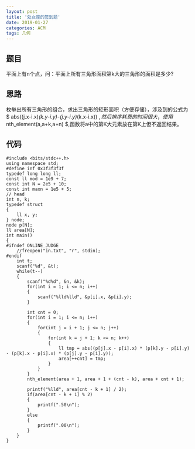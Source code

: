 ```yaml
---
layout: post
title: '处女座的签到题'
date: 2019-01-27
categories: ACM
tags: 几何
---
```

## 题目
平面上有n个点，问：平面上所有三角形面积第k大的三角形的面积是多少?
## 思路
枚举出所有三角形的组合，求出三角形的矩形面积（方便存储），涉及到的公式为$ abs((j.x-i.x)*(k.y-i.y)-(j.y-i.y)*(k.x-i.x)) $,然后排序耗费的时间很大，使用$ nth_element(a,a+k,a+n) $,函数将a中的第K大元素放在第K上但不返回结果。
## 代码
```
#include <bits/stdc++.h>
using namespace std;
#define inf 0x3f3f3f3f
typedef long long ll;
const ll mod = 1e9 + 7;
const int N = 2e5 + 10;
const int maxn = 1e5 + 5;
// head
int n, k;
typedef struct
{
    ll x, y;
} node;
node p[N];
ll area[N];
int main()
{
#ifndef ONLINE_JUDGE
    //freopen("in.txt", "r", stdin);
#endif
    int t;
    scanf("%d", &t);
    while(t--)
    {
        scanf("%d%d", &n, &k);
        for(int i = 1; i <= n; i++)
        {
            scanf("%lld%lld", &p[i].x, &p[i].y);
        }

        int cnt = 0;
        for(int i = 1; i <= n; i++)
        {
            for(int j = i + 1; j <= n; j++)
            {
                for(int k = j + 1; k <= n; k++)
                {
                    ll tmp = abs((p[j].x - p[i].x) * (p[k].y - p[i].y) - (p[k].x - p[i].x) * (p[j].y - p[i].y));
                    area[++cnt] = tmp;
                }
            }
        }
        nth_element(area + 1, area + 1 + (cnt - k), area + cnt + 1);

        printf("%lld", area[cnt - k + 1] / 2);
        if(area[cnt - k + 1] % 2)
        {
            printf(".50\n");
        }
        else
        {
            printf(".00\n");
        }
    }
}
```